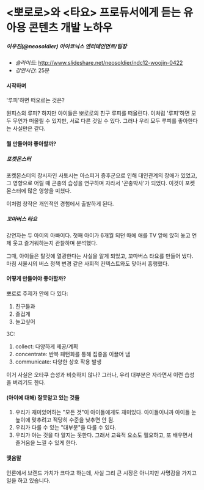 # <뽀로로>와 <타요> 프로듀서에게 듣는 유아용 콘텐츠 개발 노하우

##### 이우진(@neosoldier) 아이코닉스 엔터테인먼트/팀장

- _슬라이드_: http://www.slideshare.net/neosoldier/ndc12-woojin-0422
- _강연시간_: 25분


#### 시작하며

'루피'하면 떠오르는 것은?

원피스의 루피? 하지만 아이들은 뽀로로의 친구 루피를 떠올린다. 이처럼 '루피'하면 모두 무언가 떠올릴 수 있지만, 서로 다른 것일 수 있다. 그러나 우리 모두 루피를 좋아한다는 사실만은 같다.

#### 뭘 만들어야 좋아할까?

##### 포켓몬스터

포켓몬스터의 창시자인 사토시는 아스퍼거 증후군으로 인해 대인관계의 장애가 있었고, 그 영향으로 어릴 때 곤충의 습성을 연구하며 자라서 '곤충박사'가 되었다. 이것이 포켓몬스터에 많은 영향을 미쳤다.

이처럼 창작은 개인적인 경험에서 출발하게 된다.

##### 꼬마버스 타요

강연자는 두 아이의 아빠이다. 첫째 아이가 6개월 되던 때에 애를 TV 앞에 앉혀 놓고 언제 웃고 즐거워하는지 관찰하며 분석했다.

그때, 아이들은 탈것에 열광한다는 사실을 알게 되었고, 꼬마버스 타요를 만들어 냈다. 마침 서울시의 버스 정책 변경 같은 사회적 컨텍스트와도 맞아서 흥행했다.

#### 어떻게 만들어야 좋아할까?

뽀로로 주제가 안에 다 있다:

1. 친구들과
2. 즐겁게
3. 놀고싶어

3C:

1. collect: 다양하게 제공/계획
2. concentrate: 반복 패턴화를 통해 집중을 이끌어 냄
3. communicate: 다양한 상호 작용 발생

이거 사실은 오타쿠 습성과 비슷하지 않나? 그러나, 우리 대부분은 자라면서 이런 습성을 버리기도 한다.

#### (아이에 대해) 잘못알고 있는 것들

1. 우리가 재미있어하는 "모든 것"이 아이들에게도 재미있다. 아이들이니까 아이들 눈높이에 맞추려고 적당히 수준을 낮추면 안 됨.
2. 우리가 다룰 수 있는 "대부분"을 다룰 수 있다.
3. 우리가 아는 것을 다 알지는 못한다. 그래서 교육적 요소도 필요하고, 또 배우면서 즐거움을 느낄 수 있게 한다.

#### 맺음말

언론에서 브랜드 가치가 크다고 하는데, 사실 그리 큰 시장은 아니지만 사명감을 가지고 일을 하고 있습니다.
